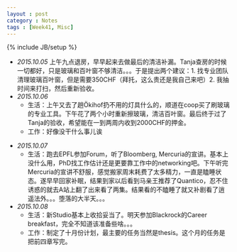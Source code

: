 ```yaml
---
layout : post
category : Notes
tags : [Week41, Misc]
---
```


{% include JB/setup %}

- *2015.10.05*
    上午九点退房，早早起来去做最后的清洁补漏。Tanja查房的时候一切都好，只是玻璃和百叶窗不够清洁。。。于是提出两个建议：1. 找专业团队清理玻璃百叶窗，但是需要350CHF（拜托，这么贵还是我自己来吧）2. 我抽时间来打扫，然后重新验收。
- *2015.10.06*
    + 生活：上午又去了趟Ökihof扔不用的灯具什么的，顺道在coop买了刷玻璃的专业工具。下午花了两个小时重新擦玻璃，清洁百叶窗。最后终于过了Tanja的验收，希望能在一到两周内收到2000CHF的押金。
    + 工作：好像没干什么事儿诶

<!--more-->

- *2015.10.07*
    + 生活：跑去EPFL参加Forum，听了Bloomberg, Mercuria的宣讲。基本上没什么用，PhD找工作估计还是更要靠工作中的networking吧。下午听完Mercuria的宣讲不舒服，感觉搬家周末耗费了太多精力，一直是瞌睡状态。遂早早回家补眠，结果到家以后看到马亲王推荐了Quantico，忍不住诱惑的就去A站上翻了出来看了两集。结果看的不瞌睡了就又补剧看了逍遥法外。。。堕落的大半天。。。
- *2015.10.08*
    + 生活：新Studio基本上收拾妥当了。明天参加Blackrock的Career breakfast，完全不知道该准备些啥。。。
    + 工作：制定了十月份计划，最主要的任务当然是thesis。这个月的任务是把前四章写完。